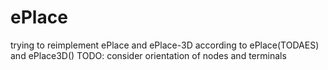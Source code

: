 # ePlace
trying to reimplement ePlace and ePlace-3D according to ePlace(TODAES) and ePlace3D()
TODO: consider orientation of nodes and terminals